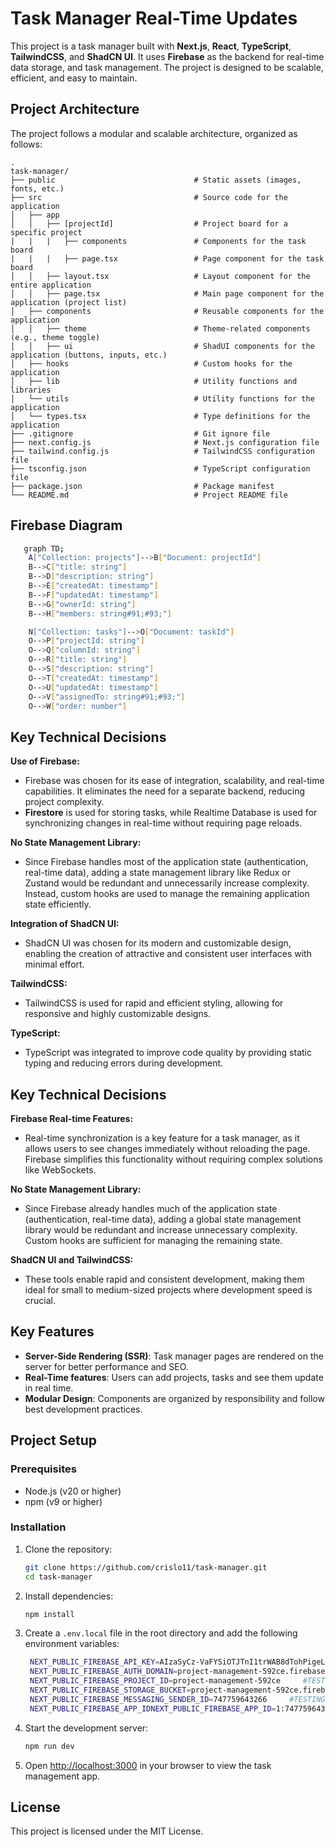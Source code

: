 # Task Manager Real-Time Updates

This project is a task manager built with **Next.js**, **React**, **TypeScript**, **TailwindCSS**, and **ShadCN UI**. It uses **Firebase** as the backend for real-time data storage, and task management. The project is designed to be scalable, efficient, and easy to maintain.

## Project Architecture

The project follows a modular and scalable architecture, organized as follows:

```
.
task-manager/
├── public                               # Static assets (images, fonts, etc.)
├── src                                  # Source code for the application
│   ├── app
│   │   ├── [projectId]                  # Project board for a specific project
|   |   |   ├── components               # Components for the task board
|   |   |   ├── page.tsx                 # Page component for the task board
│   │   ├── layout.tsx                   # Layout component for the entire application
│   │   ├── page.tsx                     # Main page component for the application (project list)
│   ├── components                       # Reusable components for the application
│   │   ├── theme                        # Theme-related components (e.g., theme toggle)
│   │   ├── ui                           # ShadUI components for the application (buttons, inputs, etc.)
│   ├── hooks                            # Custom hooks for the application
│   ├── lib                              # Utility functions and libraries
│   └── utils                            # Utility functions for the application
│   └── types.tsx                        # Type definitions for the application
├── .gitignore                           # Git ignore file
├── next.config.js                       # Next.js configuration file
├── tailwind.config.js                   # TailwindCSS configuration file
├── tsconfig.json                        # TypeScript configuration file
├── package.json                         # Package manifest
└── README.md                            # Project README file
```

## Firebase Diagram

```bash
   graph TD;
    A["Collection: projects"]-->B["Document: projectId"]
    B-->C["title: string"]
    B-->D["description: string"]
    B-->E["createdAt: timestamp"]
    B-->F["updatedAt: timestamp"]
    B-->G["ownerId: string"]
    B-->H["members: string#91;#93;"]

    N["Collection: tasks"]-->O["Document: taskId"]
    O-->P["projectId: string"]
    O-->Q["columnId: string"]
    O-->R["title: string"]
    O-->S["description: string"]
    O-->T["createdAt: timestamp"]
    O-->U["updatedAt: timestamp"]
    O-->V["assignedTo: string#91;#93;"]
    O-->W["order: number"]

```

## Key Technical Decisions

**Use of Firebase:**

- Firebase was chosen for its ease of integration, scalability, and real-time capabilities. It eliminates the need for a separate backend, reducing project complexity.
- **Firestore** is used for storing tasks, while Realtime Database is used for synchronizing changes in real-time without requiring page reloads.

**No State Management Library:**

- Since Firebase handles most of the application state (authentication, real-time data), adding a state management library like Redux or Zustand would be redundant and unnecessarily increase complexity. Instead, custom hooks are used to manage the remaining application state efficiently.

**Integration of ShadCN UI:**

- ShadCN UI was chosen for its modern and customizable design, enabling the creation of attractive and consistent user interfaces with minimal effort.

**TailwindCSS:**

- TailwindCSS is used for rapid and efficient styling, allowing for responsive and highly customizable designs.

**TypeScript:**

- TypeScript was integrated to improve code quality by providing static typing and reducing errors during development.

## Key Technical Decisions

**Firebase Real-time Features:**

- Real-time synchronization is a key feature for a task manager, as it allows users to see changes immediately without reloading the page. Firebase simplifies this functionality without requiring complex solutions like WebSockets.

**No State Management Library:**

- Since Firebase already handles much of the application state (authentication, real-time data), adding a global state management library would be redundant and increase unnecessary complexity. Custom hooks are sufficient for managing the remaining state.

**ShadCN UI and TailwindCSS:**

- These tools enable rapid and consistent development, making them ideal for small to medium-sized projects where development speed is crucial.

## Key Features

- **Server-Side Rendering (SSR)**: Task manager pages are rendered on the server for better performance and SEO.
- **Real-Time features**: Users can add projects, tasks and see them update in real time.
- **Modular Design**: Components are organized by responsibility and follow best development practices.

## Project Setup

### Prerequisites

- Node.js (v20 or higher)
- npm (v9 or higher)

### Installation

1. Clone the repository:

   ```bash
   git clone https://github.com/crislo11/task-manager.git
   cd task-manager

   ```

2. Install dependencies:

   ```bash
   npm install
   ```

3. Create a `.env.local` file in the root directory and add the following environment variables:

   ```bash
    NEXT_PUBLIC_FIREBASE_API_KEY=AIzaSyCz-VaFYSiOTJTnI1trWAB8dTohPigeL3M     #TESTING PURPOSES ONLY
    NEXT_PUBLIC_FIREBASE_AUTH_DOMAIN=project-management-592ce.firebaseapp.com     #TESTING PURPOSES ONLY
    NEXT_PUBLIC_FIREBASE_PROJECT_ID=project-management-592ce     #TESTING PURPOSES ONLY
    NEXT_PUBLIC_FIREBASE_STORAGE_BUCKET=project-management-592ce.firebasestorage.app     #TESTING PURPOSES ONLY
    NEXT_PUBLIC_FIREBASE_MESSAGING_SENDER_ID=747759643266     #TESTING PURPOSES ONLY
    NEXT_PUBLIC_FIREBASE_APP_IDNEXT_PUBLIC_FIREBASE_APP_ID=1:747759643266:web:289f4919ac09adf3ae229b     #TESTING PURPOSES ONLY
   ```

4. Start the development server:

   ```bash
   npm run dev
   ```

5. Open [http://localhost:3000](http://localhost:3000) in your browser to view the task management app.

## License

This project is licensed under the MIT License.
